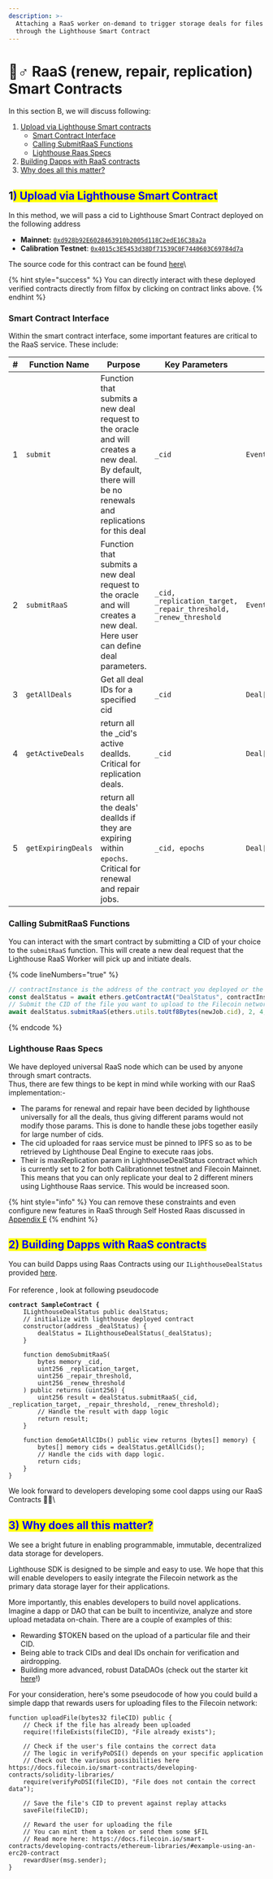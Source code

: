 ```yaml
---
description: >-
  Attaching a RaaS worker on-demand to trigger storage deals for files uploaded
  through the Lighthouse Smart Contract
---
```


# 👷♂ RaaS (renew, repair, replication) Smart Contracts

In this section B, we will discuss following:

1. [Upload via Lighthouse Smart contracts](section-b.md#id-1-upload-via-lighthouse-smart-contract)
   * [Smart Contract Interface](section-b.md#smart-contract-interface)
   * [Calling SubmitRaaS Functions](section-b.md#calling-submitraas-function)
   * [Lighthouse Raas Specs](section-b.md#lighthouse-raas-specs)
2. [Building Dapps with RaaS contracts](section-b.md#id-2-building-dapps-with-raas-contracts)
3.  [Why does all this matter?](section-b.md#id-3-why-does-all-this-matter)



## 1<mark style="color:blue;">) Upload via Lighthouse Smart Contract</mark>

In this method, we will pass a cid to Lighthouse Smart Contract deployed on the following address

* **Mainnet:** [`0xd928b92E6028463910b2005d118C2edE16C38a2a`](https://filfox.info/en/address/0xd928b92E6028463910b2005d118C2edE16C38a2a?t=3)
* **Calibration Testnet**: [`0x4015c3E5453d38Df71539C0F7440603C69784d7a`](https://calibration.filfox.info/en/address/0x4015c3E5453d38Df71539C0F7440603C69784d7a?t=3)

The source code for this contract can be found [here](https://github.com/lighthouse-web3/raas-starter-kit/blob/main/contracts/DealStatus.sol)\


{% hint style="success" %}
You can directly interact with these deployed verified contracts directly from filfox by clicking on contract links above.
{% endhint %}

### Smart Contract Interface

Within the smart contract interface, some important features are critical to the RaaS service. These include:

<table><thead><tr><th width="59">#</th><th width="178">Function Name</th><th width="233">Purpose</th><th width="229">Key Parameters</th><th>Outcome</th></tr></thead><tbody><tr><td>1</td><td><code>submit</code></td><td>Function that submits a new deal request to the oracle and will creates a new deal. By default, there will be no renewals and replications for this deal</td><td><code>_cid</code></td><td><code>Event: SubmitAggregatorRequest</code></td></tr><tr><td>2</td><td><code>submitRaaS</code></td><td>Function that submits a new deal request to the oracle and will creates a new deal. Here user can define deal parameters.</td><td><code>_cid,</code><br><code>_replication_target,</code><br><code>_repair_threshold,</code><br><code>_renew_threshold</code></td><td><code>Event:SubmitAggregatorRequestWithRaaS</code></td></tr><tr><td>3</td><td><code>getAllDeals</code></td><td>Get all deal IDs for a specified cid</td><td><code>_cid</code></td><td><code>Deal[]</code></td></tr><tr><td>4</td><td><code>getActiveDeals</code></td><td>return all the _cid's active dealIds. Critical for replication deals.</td><td><code>_cid</code></td><td><code>Deal[]</code></td></tr><tr><td>5</td><td><code>getExpiringDeals</code></td><td>return all the deals' dealIds if they are expiring within <code>epochs</code>. Critical for renewal and repair jobs.</td><td><code>_cid, epochs</code></td><td><code>Deal[]</code></td></tr></tbody></table>

### Calling SubmitRaaS Functions

You can interact with the smart contract by submitting a CID of your choice to the `submitRaaS` function. This will create a new deal request that the Lighthouse RaaS Worker will pick up and initiate deals.

{% code lineNumbers="true" %}
```javascript
// contractInstance is the address of the contract you deployed or the aggregator-hosted RaaS address above.
const dealStatus = await ethers.getContractAt("DealStatus", contractInstance);
// Submit the CID of the file you want to upload to the Filecoin network in the following way.
await dealStatus.submitRaaS(ethers.utils.toUtf8Bytes(newJob.cid), 2, 4, 40);
```
{% endcode %}

### Lighthouse Raas Specs

We have deployed universal RaaS node which can be used by anyone through smart contracts. \
Thus, there are few things to be kept in mind while working with our RaaS implementation:-

* The params for renewal and repair have been decided by lighthouse universally for all the deals, thus giving different params would not modify those params. This is done to handle these jobs together easily for large number of cids.
* The cid uploaded for raas service must be pinned to IPFS so as to be retrieved by Lighthouse Deal Engine to execute raas jobs.
* Their is maxReplication param in LighthouseDealStatus contract which is currently set to 2 for both Calibrationnet testnet and Filecoin Mainnet. This means that you can only replicate your deal to 2 different miners using Lighthouse Raas service. This would be increased soon.

{% hint style="info" %}
You can remove these constraints and even configure new features in RaaS through Self Hosted Raas discussed in[ Appendix E](self-hosted-raas.md)
{% endhint %}

## <mark style="color:blue;">2) Building Dapps with RaaS contracts</mark>&#x20;

You can build Dapps using Raas Contracts using our `ILighthouseDealStatus` provided [here](https://github.com/lighthouse-web3/raas-starter-kit/blob/main/contracts/interfaces/ILighthouseDealStatus.sol).\
\
For reference , look at following pseudocode

<pre class="language-solidity"><code class="lang-solidity"><strong>contract SampleContract {
</strong>    ILighthouseDealStatus public dealStatus;
    // initialize with lighthouse deployed contract
    constructor(address _dealStatus) {
        dealStatus = ILighthouseDealStatus(_dealStatus);
    }

    function demoSubmitRaaS(
        bytes memory _cid,
        uint256 _replication_target,
        uint256 _repair_threshold,
        uint256 _renew_threshold
    ) public returns (uint256) {
        uint256 result = dealStatus.submitRaaS(_cid, _replication_target, _repair_threshold, _renew_threshold);
        // Handle the result with dapp logic
        return result;
    }

    function demoGetAllCIDs() public view returns (bytes[] memory) {
        bytes[] memory cids = dealStatus.getAllCids();
        // Handle the cids with dapp logic.
        return cids;
    }
}
</code></pre>



We look forward to developers developing some cool dapps using our RaaS Contracts 🙂🤩\


## <mark style="color:blue;">3) Why does all this matter?</mark>

We see a bright future in enabling programmable, immutable, decentralized data storage for developers.

Lighthouse SDK is designed to be simple and easy to use. We hope that this will enable developers to easily integrate the Filecoin network as the primary data storage layer for their applications.

More importantly, this enables developers to build novel applications. Imagine a dapp or DAO that can be built to incentivize, analyze and store upload metadata on-chain. There are a couple of examples of this:

* Rewarding $TOKEN based on the upload of a particular file and their CID.
* Being able to track CIDs and deal IDs onchain for verification and airdropping.
* Building more advanced, robust DataDAOs (check out the starter kit [here](https://github.com/filecoin-project/fevm-data-dao-kit)!)

For your consideration, here's some pseudocode of how you could build a simple dapp that rewards users for uploading files to the Filecoin network:

```solidity
function uploadFile(bytes32 fileCID) public {
    // Check if the file has already been uploaded
    require(!fileExists(fileCID), "File already exists");

    // Check if the user's file contains the correct data
    // The logic in verifyPoDSI() depends on your specific application
    // Check out the various possibilities here https://docs.filecoin.io/smart-contracts/developing-contracts/solidity-libraries/
    require(verifyPoDSI(fileCID), "File does not contain the correct data");

    // Save the file's CID to prevent against replay attacks
    saveFile(fileCID);

    // Reward the user for uploading the file
    // You can mint them a token or send them some $FIL 
    // Read more here: https://docs.filecoin.io/smart-contracts/developing-contracts/ethereum-libraries/#example-using-an-erc20-contract
    rewardUser(msg.sender);
}
```
